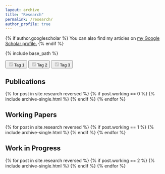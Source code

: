 ```yaml
---
layout: archive
title: "Research"
permalink: /research/
author_profile: true
---
```


{% if author.googlescholar %}
  You can also find my articles on <u><a href="{{author.googlescholar}}">my Google Scholar profile</a>.</u>
{% endif %}

{% include base_path %}
<div>
    <button onclick="checked('tag1')"> <input type="checkbox" id="tag1" disabled="disabled" checked=checked>Tag 1</button>
    <button onclick="checked('tag2')"> <input type="checkbox" id="tag2" disabled="disabled" checked=checked>Tag 2</button>
    <button onclick="checked('tag3')"> <input type="checkbox" id="tag3" disabled="disabled" checked=checked>Tag 3</button>
</div>
  <div><h2> Publications </h2></div>
{% for post in site.research reversed %}
  {% if post.working == 0 %}
    {% include archive-single.html %}
  {% endif %}
{% endfor %}


<div><h2> Working Papers </h2> </div>
{% for post in site.research reversed %}
  {% if post.working == 1 %}
    {% include archive-single.html %}
  {% endif %}
{% endfor %}
 
 
 <div><h2> Work in Progress </h2></div>
{% for post in site.research reversed %}
  {% if post.working == 2 %}
    {% include archive-single.html %}
  {% endif %}
{% endfor %}


<script> 
  alert("prueba tag");
  function checked(tag){
          alert("tag");
          //let chec = document.getElementById(tag)
          //if (chec.checked == false){chec.checked = true; toggle(tag,'block');}
          //else if (chec.checked == true) {chec.checked = false;toggle(tag,'none');}

          //let divs = ge
      } 

      function toggle(className, displayState){
          //var elements = document.getElementsByClassName(className)

          //for (var i = 0; i < elements.length; i++){
          //    elements[i].style.display = displayState;
          //}
      }
</script>
